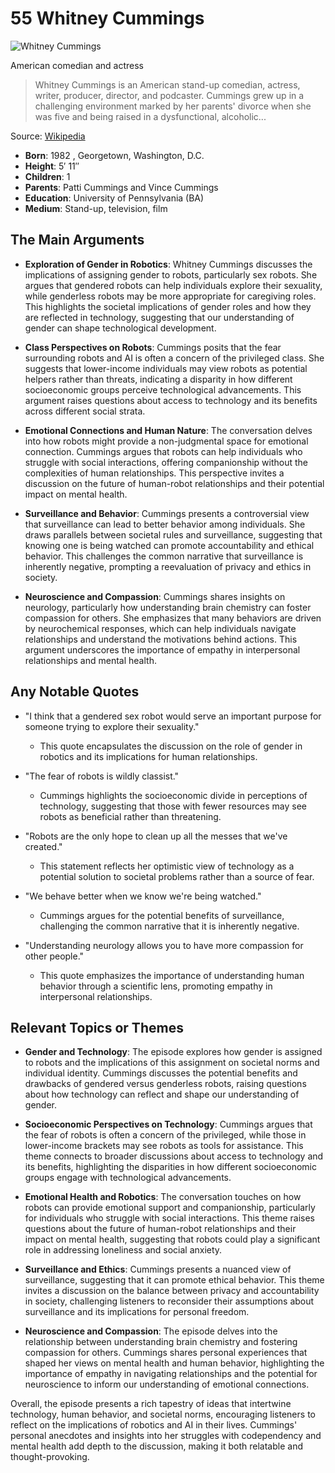# 55 Whitney Cummings


![Whitney Cummings](https://encrypted-tbn0.gstatic.com/images?q=tbn:ANd9GcSRwSeRJd6AMY3t-vqS6RQ51SeISE_omnvDSJctpg&s=0)

American comedian and actress

> Whitney Cummings is an American stand-up comedian, actress, writer, producer, director, and podcaster. Cummings grew up in a challenging environment marked by her parents' divorce when she was five and being raised in a dysfunctional, alcoholic...

Source: [Wikipedia](https://en.wikipedia.org/wiki/Whitney_Cummings)

- **Born**: 1982 , Georgetown, Washington, D.C.
- **Height**: 5′ 11″
- **Children**: 1
- **Parents**: Patti Cummings and Vince Cummings
- **Education**: University of Pennsylvania (BA)
- **Medium**: Stand-up, television, film


## The Main Arguments

- **Exploration of Gender in Robotics**: Whitney Cummings discusses the implications of assigning gender to robots, particularly sex robots. She argues that gendered robots can help individuals explore their sexuality, while genderless robots may be more appropriate for caregiving roles. This highlights the societal implications of gender roles and how they are reflected in technology, suggesting that our understanding of gender can shape technological development.

- **Class Perspectives on Robots**: Cummings posits that the fear surrounding robots and AI is often a concern of the privileged class. She suggests that lower-income individuals may view robots as potential helpers rather than threats, indicating a disparity in how different socioeconomic groups perceive technological advancements. This argument raises questions about access to technology and its benefits across different social strata.

- **Emotional Connections and Human Nature**: The conversation delves into how robots might provide a non-judgmental space for emotional connection. Cummings argues that robots can help individuals who struggle with social interactions, offering companionship without the complexities of human relationships. This perspective invites a discussion on the future of human-robot relationships and their potential impact on mental health.

- **Surveillance and Behavior**: Cummings presents a controversial view that surveillance can lead to better behavior among individuals. She draws parallels between societal rules and surveillance, suggesting that knowing one is being watched can promote accountability and ethical behavior. This challenges the common narrative that surveillance is inherently negative, prompting a reevaluation of privacy and ethics in society.

- **Neuroscience and Compassion**: Cummings shares insights on neurology, particularly how understanding brain chemistry can foster compassion for others. She emphasizes that many behaviors are driven by neurochemical responses, which can help individuals navigate relationships and understand the motivations behind actions. This argument underscores the importance of empathy in interpersonal relationships and mental health.

## Any Notable Quotes

- "I think that a gendered sex robot would serve an important purpose for someone trying to explore their sexuality."
  - This quote encapsulates the discussion on the role of gender in robotics and its implications for human relationships.

- "The fear of robots is wildly classist."
  - Cummings highlights the socioeconomic divide in perceptions of technology, suggesting that those with fewer resources may see robots as beneficial rather than threatening.

- "Robots are the only hope to clean up all the messes that we've created."
  - This statement reflects her optimistic view of technology as a potential solution to societal problems rather than a source of fear.

- "We behave better when we know we're being watched."
  - Cummings argues for the potential benefits of surveillance, challenging the common narrative that it is inherently negative.

- "Understanding neurology allows you to have more compassion for other people."
  - This quote emphasizes the importance of understanding human behavior through a scientific lens, promoting empathy in interpersonal relationships.

## Relevant Topics or Themes

- **Gender and Technology**: The episode explores how gender is assigned to robots and the implications of this assignment on societal norms and individual identity. Cummings discusses the potential benefits and drawbacks of gendered versus genderless robots, raising questions about how technology can reflect and shape our understanding of gender.

- **Socioeconomic Perspectives on Technology**: Cummings argues that the fear of robots is often a concern of the privileged, while those in lower-income brackets may see robots as tools for assistance. This theme connects to broader discussions about access to technology and its benefits, highlighting the disparities in how different socioeconomic groups engage with technological advancements.

- **Emotional Health and Robotics**: The conversation touches on how robots can provide emotional support and companionship, particularly for individuals who struggle with social interactions. This theme raises questions about the future of human-robot relationships and their impact on mental health, suggesting that robots could play a significant role in addressing loneliness and social anxiety.

- **Surveillance and Ethics**: Cummings presents a nuanced view of surveillance, suggesting that it can promote ethical behavior. This theme invites a discussion on the balance between privacy and accountability in society, challenging listeners to reconsider their assumptions about surveillance and its implications for personal freedom.

- **Neuroscience and Compassion**: The episode delves into the relationship between understanding brain chemistry and fostering compassion for others. Cummings shares personal experiences that shaped her views on mental health and human behavior, highlighting the importance of empathy in navigating relationships and the potential for neuroscience to inform our understanding of emotional connections.

Overall, the episode presents a rich tapestry of ideas that intertwine technology, human behavior, and societal norms, encouraging listeners to reflect on the implications of robotics and AI in their lives. Cummings' personal anecdotes and insights into her struggles with codependency and mental health add depth to the discussion, making it both relatable and thought-provoking.